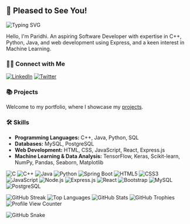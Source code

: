 ## 🌻 Pleased to See You!

<!--![banner](banner2.png)-->

![Typing SVG](https://readme-typing-svg.herokuapp.com?font=Fira+Code&weight=600&size=30&pause=1000&color=00AEEF&center=true&vCenter=true&multiline=true&width=1000&height=500&lines=Hey+there!+I'm+Paridhi;I'm+a+Developer!+🚀;Welcome+to+my+profile!)

Hello, I'm Paridhi. An aspiring Software Developer with expertise in C++, Python, Java, and web development using Express, and a keen interest in Machine Learning.

### 👋🏻 Connect with Me
[![LinkedIn](https://img.shields.io/badge/LinkedIn-%230077B5.svg?logo=linkedin&logoColor=white)](https://www.linkedin.com/in/paridhi3/) [![Twitter](https://img.shields.io/badge/Twitter-%231DA1F2.svg?logo=Twitter&logoColor=white)](https://x.com/ParidhiAga93763)

### 📚 Projects

Welcome to my portfolio, where I showcase my [projects](portfolio.md).

### 🛠️ Skills  

- **Programming Languages:** C++, Java, Python, SQL  
- **Databases:** MySQL, PostgreSQL  
- **Web Development:** HTML, CSS, JavaScript, React, Express.js  
- **Machine Learning & Data Analysis:** TensorFlow, Keras, Scikit-learn, NumPy, Pandas, Seaborn, Matplotlib

![C](https://img.shields.io/badge/c-%2300599C.svg?style=for-the-badge&logo=c&logoColor=white) 
![C++](https://img.shields.io/badge/c++-%2300599C.svg?style=for-the-badge&logo=c%2B%2B&logoColor=white) 
![Java](https://img.shields.io/badge/java-%23ED8B00.svg?style=for-the-badge&logo=openjdk&logoColor=white)
![Python](https://img.shields.io/badge/python-3670A0?style=for-the-badge&logo=python&logoColor=ffdd54) 
![Spring Boot](https://img.shields.io/badge/Spring_Boot-6DB33F?style=for-the-badge&logo=spring-boot&logoColor=white)
![HTML5](https://img.shields.io/badge/html5-%23E34F26.svg?style=for-the-badge&logo=html5&logoColor=white) 
![CSS3](https://img.shields.io/badge/css3-%231572B6.svg?style=for-the-badge&logo=css3&logoColor=white) 
![JavaScript](https://img.shields.io/badge/javascript-%23323330.svg?style=for-the-badge&logo=javascript&logoColor=%23F7DF1E) 
![Node.js](https://img.shields.io/badge/node.js-%2343853D.svg?style=for-the-badge&logo=node.js&logoColor=white) 
![Express.js](https://img.shields.io/badge/express.js-%23404d59.svg?style=for-the-badge&logo=express&logoColor=white)
![React](https://img.shields.io/badge/react-%2320232a.svg?style=for-the-badge&logo=react&logoColor=%2361DAFB) 
![Bootstrap](https://img.shields.io/badge/bootstrap-%23563D7C.svg?style=for-the-badge&logo=bootstrap&logoColor=white) 
![MySQL](https://img.shields.io/badge/mysql-%2300f.svg?style=for-the-badge&logo=mysql&logoColor=white) 
![PostgreSQL](https://img.shields.io/badge/postgresql-%23316192.svg?style=for-the-badge&logo=postgresql&logoColor=white)  



![GitHub Streak](https://github-readme-streak-stats.herokuapp.com/?user=paridhi3&theme=radical&hide_border=false)
![Top Languages](https://github-readme-stats.vercel.app/api/top-langs/?username=paridhi3&theme=radical&hide_border=false&include_all_commits=true&count_private=true&layout=compact)
![GitHub Stats](https://github-readme-stats.vercel.app/api?username=paridhi3&theme=radical&hide_border=false&include_all_commits=true&count_private=true)
![GitHub Trophies](https://github-profile-trophy.vercel.app/?username=paridhi3&theme=radical&no-frame=false&no-bg=false&margin-w=4)
![Profile View Counter](https://komarev.com/ghpvc/?username=YourGitHubUsername&color=blue&style=flat)


![GitHub Snake](https://github.com/YourGitHubUsername/YourGitHubUsername/blob/output/github-contribution-grid-snake.svg)


